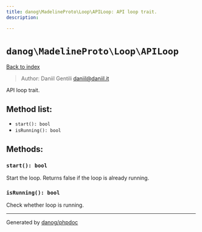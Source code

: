 ```yaml
---
title: danog\MadelineProto\Loop\APILoop: API loop trait.
description: 

---
```

# `danog\MadelineProto\Loop\APILoop`
[Back to index](../../../index.md)

> Author: Daniil Gentili <daniil@daniil.it>  
  

API loop trait.  




## Method list:
* `start(): bool`
* `isRunning(): bool`

## Methods:
### `start(): bool`

Start the loop.
Returns false if the loop is already running.


### `isRunning(): bool`

Check whether loop is running.



---
Generated by [danog/phpdoc](https://phpdoc.daniil.it)
